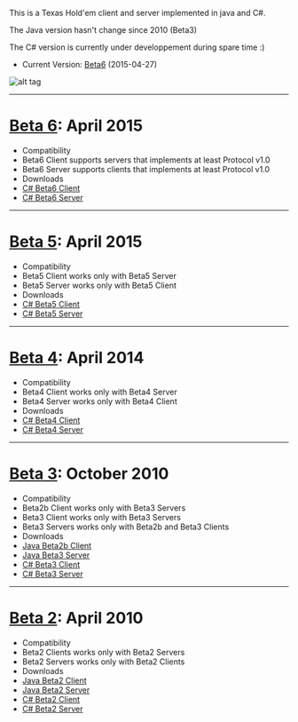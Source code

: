 This is a Texas Hold'em client and server implemented in java and C#.

The Java version hasn't change since 2010 (Beta3)

The C# version is currently under developpement during spare time :)

 * Current Version: [Beta6](https://github.com/Ericmas001/BluffinMuffin.Beta/releases/tag/v0.6-beta-6) (2015-04-27)

![alt tag](https://googledrive.com/host/0B2wUdLMFaj9JX0pPakRnbWZkeTQ/Beta4.png)

----

# [Beta 6](https://github.com/Ericmas001/BluffinMuffin.Beta/releases/tag/v0.6-beta-6): April 2015

 * Compatibility
  * Beta6 Client supports servers that implements at least Protocol v1.0
  * Beta6 Server supports clients that implements at least Protocol v1.0
 * Downloads
  * [C# Beta6 Client](https://github.com/Ericmas001/BluffinMuffin.Beta/releases/download/v0.6-beta-6/BluffinMuffin.Client.v0.6.zip)
  * [C# Beta6 Server](https://github.com/Ericmas001/BluffinMuffin.Beta/releases/download/v0.6-beta-6/BluffinMuffin.Server.v0.6.zip)

----

# [Beta 5](https://github.com/Ericmas001/bluffin-muffin/releases/tag/v0.5-beta.5): April 2015

 * Compatibility
  * Beta5 Client works only with Beta5 Server
  * Beta5 Server works only with Beta5 Client
 * Downloads
  * [C# Beta5 Client](https://github.com/Ericmas001/bluffin-muffin/releases/download/v0.5-beta.5/BluffinMuffin.Client.Beta5.zip)
  * [C# Beta5 Server](https://github.com/Ericmas001/bluffin-muffin/releases/download/v0.5-beta.5/BluffinMuffin.Server.Beta5.zip)

----
# [Beta 4](https://github.com/Ericmas001/bluffin-muffin/releases/tag/v0.4-beta.4): April 2014

 * Compatibility
  * Beta4 Client works only with Beta4 Server
  * Beta4 Server works only with Beta4 Client
 * Downloads
  * [C# Beta4 Client](https://github.com/Ericmas001/bluffin-muffin/releases/download/v0.4-beta.4/BluffinMuffinClient.Beta4.2014-04-07.zip)
  * [C# Beta4 Server](https://github.com/Ericmas001/bluffin-muffin/releases/download/v0.4-beta.4/BluffinMuffinServer.Beta4.2014-04-07.zip)

----

# [Beta 3](https://github.com/Ericmas001/bluffin-muffin/releases/tag/v0.3-beta.3): October 2010

 * Compatibility
  * Beta2b Client works only with Beta3 Servers
  * Beta3 Client works only with Beta3 Servers
  * Beta3 Servers works only with Beta2b and Beta3 Clients
 * Downloads
  * [Java Beta2b Client](https://github.com/Ericmas001/bluffin-muffin/releases/download/v0.3-beta.3/BluffinMuffin.PokerClient.Java.B02b.zip)
  * [Java Beta3 Server](https://github.com/Ericmas001/bluffin-muffin/releases/download/v0.3-beta.3/BluffinMuffin.PokerServer.Java.B03.jar)
  * [C# Beta3 Client](https://github.com/Ericmas001/bluffin-muffin/releases/download/v0.3-beta.3/BluffinMuffin.PokerClient.Net.B03.zip)
  * [C# Beta3 Server](https://github.com/Ericmas001/bluffin-muffin/releases/download/v0.3-beta.3/BluffinMuffin.PokerServer.Net.B03.zip)

----

# [Beta 2](https://github.com/Ericmas001/bluffin-muffin/releases/tag/v0.2-beta.2): April 2010

 * Compatibility
  * Beta2 Clients works only with Beta2 Servers
  * Beta2 Servers works only with Beta2 Clients
 * Downloads
  * [Java Beta2 Client](https://github.com/Ericmas001/bluffin-muffin/releases/download/v0.2-beta.2/Bluffin.Muffin.Client.zip)
  * [Java Beta2 Server](https://github.com/Ericmas001/bluffin-muffin/releases/download/v0.2-beta.2/Bluffin.Muffin.Server.jar)
  * [C# Beta2 Client](https://github.com/Ericmas001/bluffin-muffin/releases/download/v0.2-beta.2/Bluffin.Muffin.C.Client.zip)
  * [C# Beta2 Server](https://github.com/Ericmas001/bluffin-muffin/releases/download/v0.2-beta.2/Bluffin.Muffin.C.Server.zip)
